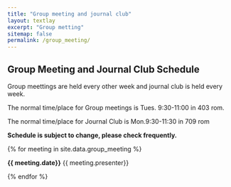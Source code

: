 ```yaml
---
title: "Group meeting and journal club"
layout: textlay
excerpt: "Group metting"
sitemap: false
permalink: /group_meeting/
---
```


## Group Meeting and Journal Club Schedule

Group meettings are held every other week and journal club is held every week.

The normal time/place for Group meetings is Tues. 9:30-11:00 in 403 rom.

The normal time/place for Journal Club is Mon.9:30-11:30 in 709 rom

<b>Schedule is subject to change, please check frequently. </b>

{% for meeting in site.data.group_meeting %}

<b>{{ meeting.date}}</b>  {{ meeting.presenter}}
<br /> 

{% endfor %}
